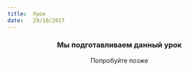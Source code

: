 ```yaml
---
title:  Урок
date:   29/10/2017
---
```


### <center>Мы подготавливаем данный урок</center>
<center>Попробуйте позже</center>
